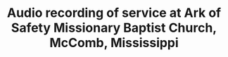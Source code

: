 ---
layout: manifest
title: Audio recording of service at Ark of Safety Missionary Baptist Church, McComb,
  Mississippi
manifest_name: audio-recording-of-service-at-ark-of-safety-missionary-baptist-church-mccomb-mississippi

---